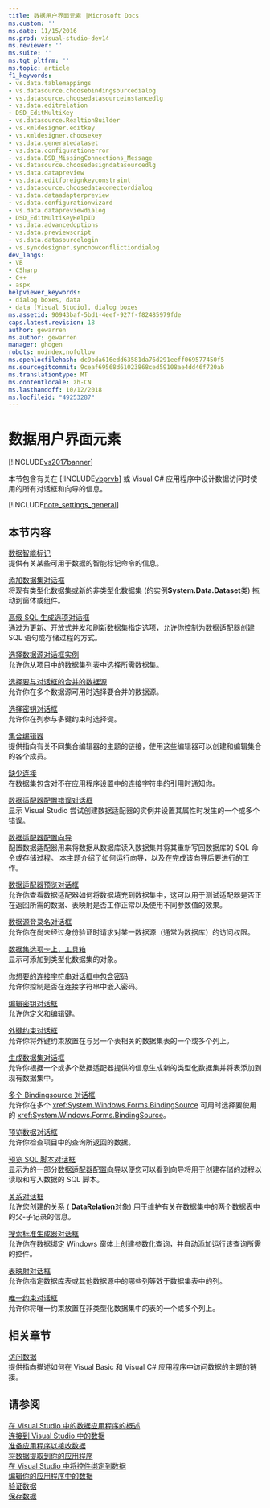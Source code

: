 ```yaml
---
title: 数据用户界面元素 |Microsoft Docs
ms.custom: ''
ms.date: 11/15/2016
ms.prod: visual-studio-dev14
ms.reviewer: ''
ms.suite: ''
ms.tgt_pltfrm: ''
ms.topic: article
f1_keywords:
- vs.data.tablemappings
- vs.datasource.choosebindingsourcedialog
- vs.datasource.choosedatasourceinstancedlg
- vs.data.editrelation
- DSD_EditMultiKey
- vs.datasource.RealtionBuilder
- vs.xmldesigner.editkey
- vs.xmldesigner.choosekey
- vs.data.generatedataset
- vs.data.configurationerror
- vs.data.DSD_MissingConnections_Message
- vs.datasource.choosedesigndatasourcedlg
- vs.data.datapreview
- vs.data.editforeignkeyconstraint
- vs.datasource.choosedataconectordialog
- vs.data.dataadapterpreview
- vs.data.configurationwizard
- vs.data.datapreviewdialog
- DSD_EditMultiKeyHelpID
- vs.data.advancedoptions
- vs.data.previewscript
- vs.data.datasourcelogin
- vs.syncdesigner.syncnowconflictiondialog
dev_langs:
- VB
- CSharp
- C++
- aspx
helpviewer_keywords:
- dialog boxes, data
- data [Visual Studio], dialog boxes
ms.assetid: 90943baf-5bd1-4eef-927f-f82485979fde
caps.latest.revision: 18
author: gewarren
ms.author: gewarren
manager: ghogen
robots: noindex,nofollow
ms.openlocfilehash: dc9bda616edd63581da76d291eeff069577450f5
ms.sourcegitcommit: 9ceaf69568d61023868ced59108ae4dd46f720ab
ms.translationtype: MT
ms.contentlocale: zh-CN
ms.lasthandoff: 10/12/2018
ms.locfileid: "49253287"
---
```

# <a name="data-user-interface-elements"></a>数据用户界面元素
[!INCLUDE[vs2017banner](../includes/vs2017banner.md)]

本节包含有关在 [!INCLUDE[vbprvb](../includes/vbprvb-md.md)] 或 Visual C# 应用程序中设计数据访问时使用的所有对话框和向导的信息。  
  
 [!INCLUDE[note_settings_general](../includes/note-settings-general-md.md)]  
  
## <a name="in-this-section"></a>本节内容  
 [数据智能标记](http://msdn.microsoft.com/en-us/1e0a848f-c57b-47ab-b884-eaaa40726f43)  
 提供有关某些可用于数据的智能标记命令的信息。  
  
 [添加数据集对话框](http://msdn.microsoft.com/en-us/0e03c0ff-212b-4bfa-ac51-3c2adb71ead0)  
 将现有类型化数据集或新的非类型化数据集 (的实例**System.Data.Dataset**类) 拖动到窗体或组件。  
  
 [高级 SQL 生成选项对话框](http://msdn.microsoft.com/en-us/41420450-1ff4-4a1a-b85b-6f6901538fef)  
 通过为更新、开放式并发和刷新数据集指定选项，允许你控制为数据适配器创建 SQL 语句或存储过程的方式。  
  
 [选择数据源对话框实例](http://msdn.microsoft.com/en-us/51c47f06-fdc5-453e-9178-0a5a2c5c9f34)  
 允许你从项目中的数据集列表中选择所需数据集。  
  
 [选择要与对话框的合并的数据源](http://msdn.microsoft.com/en-us/accafff7-f6bd-481c-a121-fe8a76cd681d)  
 允许你在多个数据源可用时选择要合并的数据源。  
  
 [选择密钥对话框](http://msdn.microsoft.com/en-us/4ddbfbb7-a80a-412a-b80d-291d86376ca3)  
 允许你在列参与多键约束时选择键。  
  
 [集合编辑器](http://msdn.microsoft.com/library/030095bd-fb9a-4b21-b628-fc1cc5985bb7)  
 提供指向有关不同集合编辑器的主题的链接，使用这些编辑器可以创建和编辑集合的各个成员。  
  
 [缺少连接](http://msdn.microsoft.com/en-us/bb9b2e12-7f76-4ee5-acbb-5d20116ee044)  
 在数据集包含对不在应用程序设置中的连接字符串的引用时通知你。  
  
 [数据适配器配置错误对话框](http://msdn.microsoft.com/en-us/9ce65cd2-0c7d-4f51-8685-d68be5f3009b)  
 显示 Visual Studio 尝试创建数据适配器的实例并设置其属性时发生的一个或多个错误。  
  
 [数据适配器配置向导](http://msdn.microsoft.com/en-us/efff90cb-0e4c-4eb3-87dc-65dd9d418809)  
 配置数据适配器用来将数据从数据库读入数据集并将其重新写回数据库的 SQL 命令或存储过程。 本主题介绍了如何运行向导，以及在完成该向导后要进行的工作。  
  
 [数据适配器预览对话框](http://msdn.microsoft.com/en-us/1f614cd3-4530-457e-84af-00ccbaea08cc)  
 允许你查看数据适配器如何将数据填充到数据集中，这可以用于测试适配器是否正在返回所需的数据、表映射是否工作正常以及使用不同参数值的效果。  
  
 [数据源登录名对话框](http://msdn.microsoft.com/en-us/6f2d9a57-53c3-4841-bd37-a3643eb68d2e)  
 允许你在尚未经过身份验证时请求对某一数据源（通常为数据库）的访问权限。  
  
 [数据集选项卡上，工具箱](http://msdn.microsoft.com/en-us/fa5f2d6f-924d-4262-ba1b-e9e7f90e7764)  
 显示可添加到类型化数据集的对象。  
  
 [你想要的连接字符串对话框中包含密码](http://msdn.microsoft.com/en-us/193696a7-5213-4396-8328-05ac2df6ee94)  
 允许你控制是否在连接字符串中嵌入密码。  
  
 [编辑密钥对话框](http://msdn.microsoft.com/en-us/f5c80e39-3a42-4284-b222-6ca009fd9675)  
 允许你定义和编辑键。  
  
 [外键约束对话框](http://msdn.microsoft.com/en-us/45d15629-1f4d-40a7-8708-c9ddfebedc1e)  
 允许你将外键约束放置在与另一个表相关的数据集表的一个或多个列上。  
  
 [生成数据集对话框](http://msdn.microsoft.com/en-us/c0efdbaf-13b1-4ee8-ade6-f8a784126cdc)  
 允许你根据一个或多个数据适配器提供的信息生成新的类型化数据集并将表添加到现有数据集中。  
  
 [多个 Bindingsource 对话框](http://msdn.microsoft.com/en-us/db76f70c-4fb5-479d-9b64-a67158d48f97)  
 允许你在多个 <xref:System.Windows.Forms.BindingSource> 可用时选择要使用的 <xref:System.Windows.Forms.BindingSource>。  
  
 [预览数据对话框](http://msdn.microsoft.com/en-us/aa4f0d04-2695-4bb8-946d-54a97ae7287f)  
 允许你检查项目中的查询所返回的数据。  
  
 [预览 SQL 脚本对话框](http://msdn.microsoft.com/en-us/e9571e8b-821c-492d-9bc8-b44eba898bdd)  
 显示为的一部分[数据适配器配置向导](http://msdn.microsoft.com/en-us/efff90cb-0e4c-4eb3-87dc-65dd9d418809)以便您可以看到向导将用于创建存储的过程以读取和写入数据的 SQL 脚本。  
  
 [关系对话框](http://msdn.microsoft.com/en-us/ab8f4b0e-af4c-4725-a550-e2b2ebe43a02)  
 允许您创建的关系 ( **DataRelation**对象) 用于维护有关在数据集中的两个数据表中的父-子记录的信息。  
  
 [搜索标准生成器对话框](http://msdn.microsoft.com/library/0b306b92-f35e-45ef-a4be-3f653cd00c3d)  
 允许你在数据绑定 Windows 窗体上创建参数化查询，并自动添加运行该查询所需的控件。  
  
 [表映射对话框](http://msdn.microsoft.com/en-us/fb4cec1e-f3c8-4773-b409-c2de15293fea)  
 允许你指定数据库表或其他数据源中的哪些列等效于数据集表中的列。  
  
 [唯一约束对话框](http://msdn.microsoft.com/en-us/e71a60d7-fae2-4bd0-a1e8-43aae351707d)  
 允许你将唯一约束放置在非类型化数据集中的表的一个或多个列上。  
  
## <a name="related-sections"></a>相关章节  
 [访问数据](../data-tools/accessing-data-in-visual-studio.md)  
 提供指向描述如何在 Visual Basic 和 Visual C# 应用程序中访问数据的主题的链接。  
  
## <a name="see-also"></a>请参阅  
 [在 Visual Studio 中的数据应用程序的概述](../data-tools/overview-of-data-applications-in-visual-studio.md)   
 [连接到 Visual Studio 中的数据](../data-tools/connecting-to-data-in-visual-studio.md)   
 [准备应用程序以接收数据](http://msdn.microsoft.com/library/c17bdb7e-c234-4f2f-9582-5e55c27356ad)   
 [将数据提取到你的应用程序](../data-tools/fetching-data-into-your-application.md)   
 [在 Visual Studio 中将控件绑定到数据](../data-tools/bind-controls-to-data-in-visual-studio.md)   
 [编辑你的应用程序中的数据](../data-tools/editing-data-in-your-application.md)   
 [验证数据](http://msdn.microsoft.com/library/b3a9ee4e-5d4d-4411-9c56-c811f2b4ee7e)   
 [保存数据](../data-tools/saving-data.md)